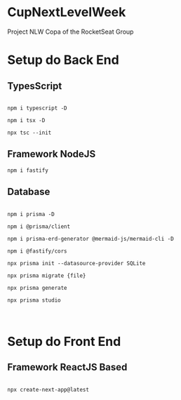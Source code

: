 # CupNextLevelWeek
Project NLW Copa of the RocketSeat Group

# Setup do Back End

## TypesScript
<code>
npm i typescript -D <br/>
npm i tsx -D <br/>
npx tsc --init
</code>

## Framework NodeJS
<code>npm i fastify</code>

## Database
<code> 
npm i prisma -D <br/>
npm i @prisma/client <br/>
npm i prisma-erd-generator @mermaid-js/mermaid-cli -D <br/>
npm i @fastify/cors <br/>
npx prisma init --datasource-provider SQLite <br/>
npx prisma migrate {file} <br/>
npx prisma generate <br/>
npx prisma studio <br/>
</code>

<br/>

# Setup do Front End
## Framework ReactJS Based
<code>
npx create-next-app@latest
</code>